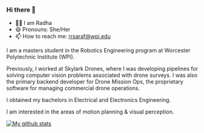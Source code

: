 ### Hi there 👋

- :raising_hand_woman: I am Radha
- 😄 Pronouns: She/Her
- 📫 How to reach me: rrsaraf@wpi.edu
<!--
**radhasaraf/radhasaraf** is a ✨ _special_ ✨ repository because its `README.md` (this file) appears on your GitHub profile.

Here are some ideas to get you started:

- 🔭 I’m currently working on ...
- 🌱 I’m currently learning ...
- 👯 I’m looking to collaborate on ...
- 🤔 I’m looking for help with ...
- 💬 Ask me about ...
- ⚡ Fun fact: ...
-->

I am a masters student in the Robotics Engineering program at Worcester Polytechnic Institute (WPI).

Previously, I worked at Skylark Drones, where I was developing pipelines for solving computer vision problems associated with drone surveys. I was also the primary backend developer for Drone Mission Ops, the proprietary software for managing commercial drone operations.

I obtained my bachelors in Electrical and Electronics Engineering.

I am interested in the areas of motion planning & visual perception.

<!-- [![GitHub Streak](http://github-readme-streak-stats.herokuapp.com?user=radhasaraf&theme=toykonight)](https://git.io/streak-stats) -->

[![My github stats](https://github-readme-stats.vercel.app/api?username=radhasaraf&show_icons=true&theme=tokyonight)](https://github.com/anuraghazra/github-readme-stats) 
